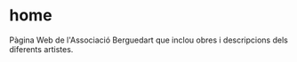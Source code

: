 # home
Pàgina Web de l'Associació Berguedart que inclou obres i descripcions dels diferents artistes.
